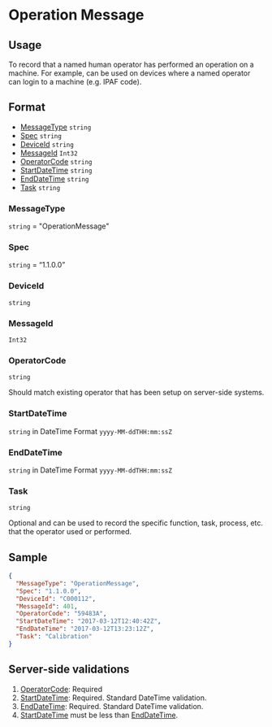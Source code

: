 # Operation Message
## Usage
To record that a named human operator has performed an operation on a machine. For example, can be used on devices where a named operator can login to a machine (e.g. IPAF code).

## Format
* [MessageType](#messagetype) ```string```
* [Spec](#spec) ```string```
* [DeviceId](#deviceid) ```string```
* [MessageId](#messageid) ```Int32```
* [OperatorCode](#operatorcode) ```string```
* [StartDateTime](#startdatetime) ```string```
* [EndDateTime](#startdatetime) ```string```
* [Task](#task) ```string```

### MessageType
```string``` = "OperationMessage"
### Spec
```string``` = “1.1.0.0”
### DeviceId
```string``` 
### MessageId
```Int32```
### OperatorCode
```string``` 

Should match existing operator that has been setup on server-side systems.
### StartDateTime
```string``` in DateTime Format ```yyyy-MM-ddTHH:mm:ssZ```
### EndDateTime
```string``` in DateTime Format ```yyyy-MM-ddTHH:mm:ssZ```
### Task
```string``` 

Optional and can be used to record the specific function, task, process, etc. that the operator used or performed.

## Sample
```JSON
{
  "MessageType": "OperationMessage",
  "Spec": "1.1.0.0",
  "DeviceId": "C000112",
  "MessageId": 401,
  "OperatorCode": "59483A",
  "StartDateTime": "2017-03-12T12:40:42Z",
  "EndDateTime": "2017-03-12T13:23:12Z",
  "Task": "Calibration"
}
```

## Server-side validations
1. [OperatorCode](#operatorcode): Required
2. [StartDateTime](#startdatetime): Required. Standard DateTime validation.
3. [EndDateTime](#startdatetime): Required. Standard DateTime validation.
4. [StartDateTime](#startdatetime) must be less than [EndDateTime](#startdatetime). 